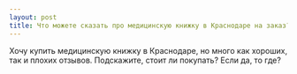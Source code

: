 ```yaml
---
layout: post 
title: Что можете сказать про медицинскую книжку в Краснодаре на заказ? 
--- 
```

Хочу купить медицинскую книжку в Краснодаре, но много как хороших, так и плохих отзывов. Подскажите, стоит ли покупать? Если да, то где?